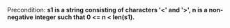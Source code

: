 Precondition: **s1 is a string consisting of characters '<' and '>', n is a non-negative integer such that 0 <= n < len(s1).**